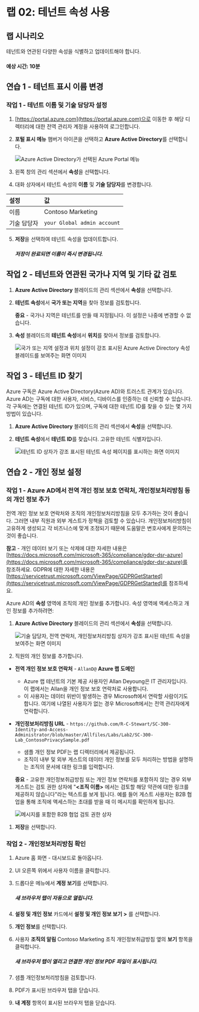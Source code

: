 ﻿---
lab:
    title: '02 - 테넌트 속성 사용'
    learning path: '01'
    module: '모듈 01 - ID 관리 솔루션 구현'
---

# 랩 02: 테넌트 속성 사용

## 랩 시나리오

테넌트와 연관된 다양한 속성을 식별하고 업데이트해야 합니다.

#### 예상 시간: 10분

## 연습 1 - 테넌트 표시 이름 변경

### 작업 1 - 테넌트 이름 및 기술 담당자 설정

1. [https://portal.azure.com](https://portal.azure.com)으로 이동한 후 해당 디렉터리에 대한 전역 관리자 계정을 사용하여 로그인합니다.

2. **포털 표시 메뉴** 햄버거 아이콘을 선택하고 **Azure Active Directory**를 선택합니다.

    ![Azure Active Directory가 선택된 Azure Portal 메뉴](./media/azure-portal-menu-aad.png)

3. 왼쪽 창의 관리 섹션에서 **속성**을 선택합니다.

4. 대화 상자에서 테넌트 속성의 **이름** 및 **기술 담당자**를 변경합니다.

| **설정** | **값** |
| :--- | :--- |
| 이름 | Contoso Marketing |
| 기술 담당자 | `your Global admin account` |

5. **저장**을 선택하여 테넌트 속성을 업데이트합니다.

      ##### 저장이 완료되면 이름이 즉시 변경됩니다.

## 작업 2 - 테넌트와 연관된 국가나 지역 및 기타 값 검토

1. **Azure Active Directory** 블레이드의 관리 섹션에서 **속성**을 선택합니다.

2. **테넌트 속성**에서 **국가 또는 지역**을 찾아 정보를 검토합니다.

    **중요** - 국가나 지역은 테넌트를 만들 때 지정됩니다. 이 설정은 나중에 변경할 수 없습니다.

3. **속성** 블레이드의 **테넌트 속성**에서 **위치**를 찾아서 정보를 검토합니다.

    ![국가 또는 지역 설정과 위치 설정이 강조 표시된 Azure Active Directory 속성 블레이드를 보여주는 화면 이미지](./media/azure-active-directory-properties-country-location.png)

## 작업 3 - 테넌트 ID 찾기

Azure 구독은 Azure Active Directory(Azure AD)와 트러스트 관계가 있습니다. Azure AD는 구독에 대한 사용자, 서비스, 디바이스를 인증하는 데 신뢰할 수 있습니다. 각 구독에는 연결된 테넌트 ID가 있으며, 구독에 대한 테넌트 ID를 찾을 수 있는 몇 가지 방법이 있습니다.

1. **Azure Active Directory** 블레이드의 관리 섹션에서 **속성**을 선택합니다.

2. **테넌트 속성**에서 **테넌트 ID**를 찾습니다. 고유한 테넌트 식별자입니다.

    ![테넌트 ID 상자가 강조 표시된 테넌트 속성 페이지를 표시하는 화면 이미지](./media/portal-tenant-id.png)

## 연습 2 - 개인 정보 설정

### 작업 1 - Azure AD에서 전역 개인 정보 보호 연락처, 개인정보처리방침 등의 개인 정보 추가

전역 개인 정보 보호 연락처와 조직의 개인정보처리방침을 모두 추가하는 것이 좋습니다. 그러면 내부 직원과 외부 게스트가 정책을 검토할 수 있습니다. 개인정보처리방침이 고유하게 생성되고 각 비즈니스에 맞게 조정되기 때문에 도움말은 변호사에게 문의하는 것이 좋습니다.

   **참고** - 개인 데이터 보기 또는 삭제에 대한 자세한 내용은 [https://docs.microsoft.com/microsoft-365/compliance/gdpr-dsr-azure](https://docs.microsoft.com/microsoft-365/compliance/gdpr-dsr-azure)를 참조하세요. GDPR에 대한 자세한 내용은 [https://servicetrust.microsoft.com/ViewPage/GDPRGetStarted](https://servicetrust.microsoft.com/ViewPage/GDPRGetStarted)를 참조하세요.

Azure AD의 **속성** 영역에 조직의 개인 정보를 추가합니다. 속성 영역에 액세스하고 개인 정보를 추가하려면:

1. **Azure Active Directory** 블레이드의 관리 섹션에서 **속성**을 선택합니다.

    ![기술 담당자, 전역 연락처, 개인정보처리방침 상자가 강조 표시된 테넌트 속성을 보여주는 화면 이미지](./media/properties-area.png)

1. 직원의 개인 정보를 추가합니다.

- **전역 개인 정보 보호 연락처** - `AllanD@` **Azure 랩 도메인**
     - Azure 랩 테넌트의 기본 제공 사용자인 Allan Deyoung은 IT 관리자입니다. 이 랩에서는 Allan을 개인 정보 보호 연락처로 사용합니다.
     - 이 사용자는 데이터 위반이 발생하는 경우 Microsoft에서 연락할 사람이기도 합니다. 여기에 나열된 사용자가 없는 경우 Microsoft에서는 전역 관리자에게 연락합니다.

- **개인정보처리방침 URL** -  `https://github.com/R-C-Stewart/SC-300-Identity-and-Access-Administrator/blob/master/Allfiles/Labs/Lab2/SC-300-Lab_ContosoPrivacySample.pdf`
     - 샘플 개인 정보 PDF는 랩 디렉터리에서 제공됩니다.
     - 조직이 내부 및 외부 게스트의 데이터 개인 정보를 모두 처리하는 방법을 설명하는 조직의 문서에 대한 링크를 입력합니다.

    **중요** - 고유한 개인정보취급방침 또는 개인 정보 연락처를 포함하지 않는 경우 외부 게스트는 검토 권한 상자에 "**<조직 이름\>** 에서는 검토할 해당 약관에 대한 링크를 제공하지 않습니다"라는 텍스트를 보게 됩니다. 예를 들어 게스트 사용자는 B2B 협업을 통해 조직에 액세스하는 초대를 받을 때 이 메시지를 확인하게 됩니다.

    ![메시지를 포함한 B2B 협업 검토 권한 상자](./media/active-directory-no-privacy-statement-or-contact.png)

1. **저장**을 선택합니다.

### 작업 2 - 개인정보처리방침 확인

1. Azure 홈 화면 - 대시보드로 돌아옵니다.
2. UI 오른쪽 위에서 사용자 이름을 클릭합니다.
3. 드롭다운 메뉴에서 **계정 보기**를 선택합니다.

     ##### 새 브라우저 탭이 자동으로 열립니다.

4. **설정 및 개인 정보** 카드에서 **설정 및 개인 정보 보기 >** 를 선택합니다.
5. **개인 정보**를 선택합니다.
6. 사용자 **조직의 알림** Contoso Marketing 조직 개인정보취급방침 옆의 **보기** 항목을 클릭합니다.

     ##### 새 브라우저 탭이 열리고 연결한 개인 정보 PDF 파일이 표시됩니다.

7. 샘플 개인정보처리방침을 검토합니다.
8. PDF가 표시된 브라우저 탭을 닫습니다.
9. **내 계정** 항목이 표시된 브라우저 탭을 닫습니다.
